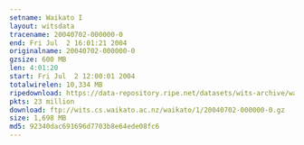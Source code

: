 ```yaml
---
setname: Waikato I
layout: witsdata
tracename: 20040702-000000-0
end: Fri Jul  2 16:01:21 2004
originalname: 20040702-000000-0
gzsize: 600 MB
len: 4:01:20
start: Fri Jul  2 12:00:01 2004
totalwirelen: 10,334 MB
ripedownload: https://data-repository.ripe.net/datasets/wits-archive/waikato/1/20040702-000000-0.gz
pkts: 23 million
download: ftp://wits.cs.waikato.ac.nz/waikato/1/20040702-000000-0.gz
size: 1,698 MB
md5: 92340dac691696d7703b8e64ede08fc6
---
```

